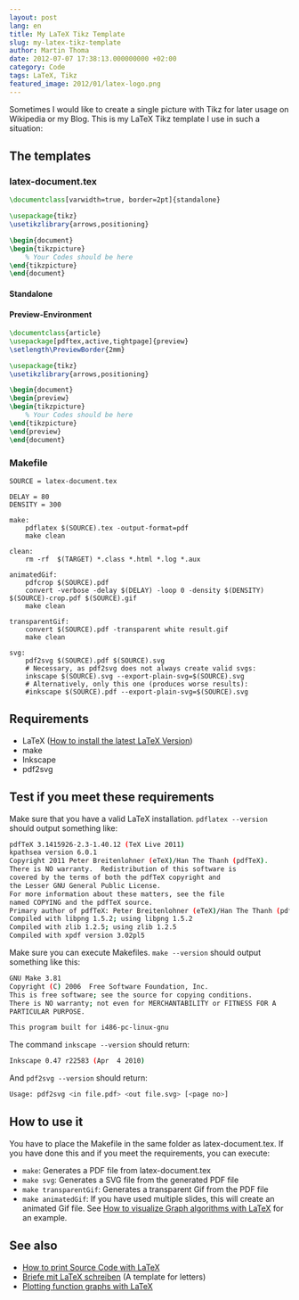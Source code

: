 ```yaml
---
layout: post
lang: en
title: My LaTeX Tikz Template
slug: my-latex-tikz-template
author: Martin Thoma
date: 2012-07-07 17:38:13.000000000 +02:00
category: Code
tags: LaTeX, Tikz
featured_image: 2012/01/latex-logo.png
---
```

Sometimes I would like to create a single picture with Tikz for later usage on Wikipedia or my Blog. This is my LaTeX Tikz template I use in such a situation:

<h2>The templates</h2>
<h3>latex-document.tex</h3>

```latex
\documentclass[varwidth=true, border=2pt]{standalone}

\usepackage{tikz}
\usetikzlibrary{arrows,positioning}

\begin{document}
\begin{tikzpicture}
    % Your Codes should be here
\end{tikzpicture}
\end{document}
```

<h4>Standalone</h4>
<h4>Preview-Environment</h4>

```latex
\documentclass{article}
\usepackage[pdftex,active,tightpage]{preview}
\setlength\PreviewBorder{2mm}

\usepackage{tikz}
\usetikzlibrary{arrows,positioning}

\begin{document}
\begin{preview}
\begin{tikzpicture}
    % Your Codes should be here
\end{tikzpicture}
\end{preview}
\end{document}
```

<h3>Makefile</h3>

```basemake
SOURCE = latex-document.tex

DELAY = 80
DENSITY = 300

make:
	pdflatex $(SOURCE).tex -output-format=pdf
	make clean

clean:
	rm -rf  $(TARGET) *.class *.html *.log *.aux

animatedGif:
	pdfcrop $(SOURCE).pdf
	convert -verbose -delay $(DELAY) -loop 0 -density $(DENSITY) $(SOURCE)-crop.pdf $(SOURCE).gif
	make clean

transparentGif:
	convert $(SOURCE).pdf -transparent white result.gif
	make clean

svg:
	pdf2svg $(SOURCE).pdf $(SOURCE).svg
	# Necessary, as pdf2svg does not always create valid svgs:
	inkscape $(SOURCE).svg --export-plain-svg=$(SOURCE).svg
	# Alternatively, only this one (produces worse results):
	#inkscape $(SOURCE).pdf --export-plain-svg=$(SOURCE).svg
```

<h2>Requirements</h2>
<ul>
    <li>LaTeX (<a href="../how-to-install-the-latest-latex-version/" title="How to install the latest LaTeX Version">How to install the latest LaTeX Version</a>)</li>
    <li>make</li>
    <li>Inkscape</li>
    <li>pdf2svg</li>
</ul>

<h2>Test if you meet these requirements</h2>
Make sure that you have a valid LaTeX installation. <code>pdflatex --version</code> should output something like:

```bash
pdfTeX 3.1415926-2.3-1.40.12 (TeX Live 2011)
kpathsea version 6.0.1
Copyright 2011 Peter Breitenlohner (eTeX)/Han The Thanh (pdfTeX).
There is NO warranty.  Redistribution of this software is
covered by the terms of both the pdfTeX copyright and
the Lesser GNU General Public License.
For more information about these matters, see the file
named COPYING and the pdfTeX source.
Primary author of pdfTeX: Peter Breitenlohner (eTeX)/Han The Thanh (pdfTeX).
Compiled with libpng 1.5.2; using libpng 1.5.2
Compiled with zlib 1.2.5; using zlib 1.2.5
Compiled with xpdf version 3.02pl5
```

Make sure you can execute Makefiles. <code>make --version</code> should output something like this:

```bash
GNU Make 3.81
Copyright (C) 2006  Free Software Foundation, Inc.
This is free software; see the source for copying conditions.
There is NO warranty; not even for MERCHANTABILITY or FITNESS FOR A
PARTICULAR PURPOSE.

This program built for i486-pc-linux-gnu
```

The command <code>inkscape --version</code> should return:
```bash
Inkscape 0.47 r22583 (Apr  4 2010)
```

And <code>pdf2svg --version</code> should return:
```bash
Usage: pdf2svg <in file.pdf> <out file.svg> [<page no>]
```

<h2>How to use it</h2>
You have to place the Makefile in the same folder as latex-document.tex. If you have done this and if you meet the requirements, you can execute:
<ul>
  <li><code>make</code>: Generates a PDF file from latex-document.tex</li>
  <li><code>make svg</code>: Generates a SVG file from the generated PDF file</li>
  <li><code>make transparentGif</code>: Generates a transparent Gif from the PDF file</li>
  <li><code>make animatedGif</code>: If you have used multiple slides, this will create an animated Gif file. See <a href="../how-to-visualize-graph-algorithms-with-latex/" title="How to visualize Graph algorithms with LaTeX">How to visualize Graph algorithms with LaTeX</a> for an example.</li>
</ul>

<h2>See also</h2>
<ul>
  <li><a href="../how-to-print-source-code-with-latex/" title="How to print Source Code with LaTeX">How to print Source Code with LaTeX</a></li>
  <li><a href="../briefe-mit-latex-schreiben/" title="Briefe mit LaTeX schreiben">Briefe mit LaTeX schreiben</a> (A template for letters)</li>
  <li><a href="../plotting-function-graphs-with-latex/" title="Plotting function graphs with LaTeX">Plotting function graphs with LaTeX</a></li>
</ul>
